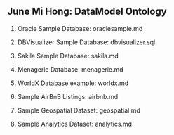 ## June Mi Hong: DataModel Ontology

1. Oracle Sample Database: oraclesample.md

2. DBVisualizer Sample Database: dbvisualizer.sql

3. Sakila Sample Database: sakila.md

4. Menagerie Database: menagerie.md

5. WorldX Database example: worldx.md

6. Sample AirBnB Listings: airbnb.md

7. Sample Geospatial Dataset: geospatial.md

8. Sample Analytics Dataset: analytics.md
